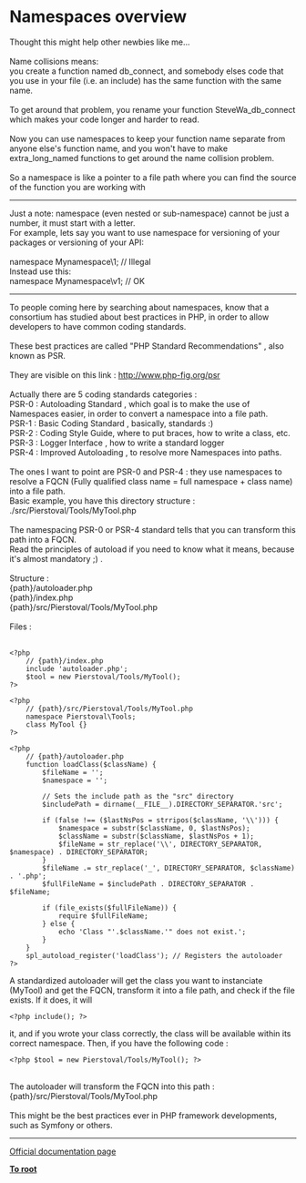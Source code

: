 # Namespaces overview



Thought this might help other newbies like me...<br><br>Name collisions means: <br>you create a function named db_connect, and somebody elses code that you use in your file (i.e. an include) has the same function with the same name.<br><br>To get around that problem, you rename your function SteveWa_db_connect  which makes your code longer and harder to read.<br><br>Now you can use namespaces to keep your function name separate from anyone else&apos;s function name, and you won&apos;t have to make extra_long_named functions to get around the name collision problem.<br><br>So a namespace is like a pointer to a file path where you can find the source of the function you are working with  

---

Just a note: namespace (even nested or sub-namespace) cannot be just a number, it must start with a letter.<br>For example, lets say you want to use namespace for versioning of your packages or versioning of your API:<br><br>namespace Mynamespace\1;  // Illegal<br>Instead use this:<br>namespace Mynamespace\v1; // OK  

---

To people coming here by searching about namespaces, know that a consortium has studied about best practices in PHP, in order to allow developers to have common coding standards.<br> <br>These best practices are called "PHP Standard Recommendations" , also known as PSR.<br> <br>They are visible on this link : http://www.php-fig.org/psr<br> <br>Actually there are 5 coding standards categories : <br>PSR-0 : Autoloading Standard , which goal is to make the use of Namespaces easier, in order to convert a namespace into a file path.<br>PSR-1 : Basic Coding Standard , basically, standards :) <br>PSR-2 : Coding Style Guide, where to put braces, how to write a class, etc.<br>PSR-3 : Logger Interface , how to write a standard logger<br>PSR-4 : Improved Autoloading , to resolve more Namespaces into paths.<br> <br>The ones I want to point are PSR-0 and PSR-4 : they use namespaces to resolve a FQCN (Fully qualified class name = full namespace + class name) into a file path. <br>Basic example, you have this directory structure :<br>./src/Pierstoval/Tools/MyTool.php<br><br>The namespacing PSR-0 or PSR-4 standard tells that you can transform this path into a FQCN.<br>Read the principles of autoload if you need to know what it means, because it&apos;s almost mandatory ;) .<br><br>Structure :<br>{path}/autoloader.php<br>{path}/index.php<br>{path}/src/Pierstoval/Tools/MyTool.php<br><br>Files :<br><br>

```
<?php
    // {path}/index.php
    include 'autoloader.php';
    $tool = new Pierstoval/Tools/MyTool();
?>
```




```
<?php
    // {path}/src/Pierstoval/Tools/MyTool.php
    namespace Pierstoval\Tools;
    class MyTool {}
?>
```




```
<?php
    // {path}/autoloader.php
    function loadClass($className) {
        $fileName = '';
        $namespace = '';

        // Sets the include path as the "src" directory
        $includePath = dirname(__FILE__).DIRECTORY_SEPARATOR.'src';

        if (false !== ($lastNsPos = strripos($className, '\\'))) {
            $namespace = substr($className, 0, $lastNsPos);
            $className = substr($className, $lastNsPos + 1);
            $fileName = str_replace('\\', DIRECTORY_SEPARATOR, $namespace) . DIRECTORY_SEPARATOR;
        }
        $fileName .= str_replace('_', DIRECTORY_SEPARATOR, $className) . '.php';
        $fullFileName = $includePath . DIRECTORY_SEPARATOR . $fileName;
        
        if (file_exists($fullFileName)) {
            require $fullFileName;
        } else {
            echo 'Class "'.$className.'" does not exist.';
        }
    }
    spl_autoload_register('loadClass'); // Registers the autoloader
?>
```

 
A standardized autoloader will get the class you want to instanciate (MyTool) and get the FQCN, transform it into a file path, and check if the file exists. If it does, it will 

```
<?php include(); ?>
```
 it, and if you wrote your class correctly, the class will be available within its correct namespace.
Then, if you have the following code :


```
<?php $tool = new Pierstoval/Tools/MyTool(); ?>
```
<br>The autoloader will transform the FQCN into this path :<br>{path}/src/Pierstoval/Tools/MyTool.php<br><br>This might be the best practices ever in PHP framework developments, such as Symfony or others.  

---

[Official documentation page](https://www.php.net/manual/en/language.namespaces.rationale.php)

**[To root](/README.md)**